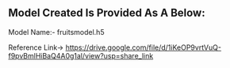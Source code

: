**Model Created Is Provided As A Below:**
---------------------------------------------
Model Name:- fruitsmodel.h5

Reference Link->
https://drive.google.com/file/d/1iKeOP9vrtVuQ-f9pvBmlHiBaQ4A0g1al/view?usp=share_link
